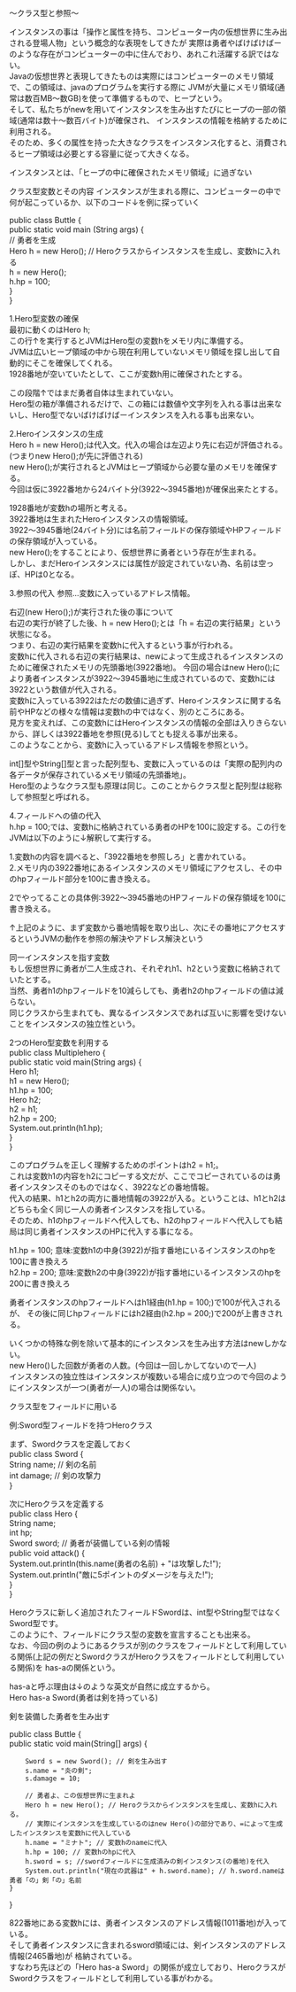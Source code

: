 〜クラス型と参照〜

インスタンスの事は「操作と属性を持ち、コンピューター内の仮想世界に生み出される登場人物」という概念的な表現をしてきたが
実際は勇者やばけばけばーのような存在がコンピューターの中に住んでおり、あれこれ活躍する訳ではない。<br>
Javaの仮想世界と表現してきたものは実際にはコンピューターのメモリ領域で、この領域は、javaのプログラムを実行する際に
JVMが大量にメモリ領域(通常は数百MB〜数GB)を使って準備するもので、ヒープという。<br>
そして、私たちがnewを用いてインスタンスを生み出すたびにヒープの一部の領域(通常は数十〜数百バイト)が確保され、
インスタンスの情報を格納するために利用される。<br>
そのため、多くの属性を持った大きなクラスをインスタンス化すると、消費されるヒープ領域は必要とする容量に従って大きくなる。<br>

インスタンスとは、「ヒープの中に確保されたメモリ領域」に過ぎない<br>

クラス型変数とその内容
インスタンスが生まれる際に、コンピューターの中で何が起こっているか、以下のコード↓を例に探っていく<br>

public class Buttle {<br>
  public static void main (String args) {<br>
  // 勇者を生成<br>
    Hero h = new Hero(); // Heroクラスからインスタンスを生成し、変数hに入れる<br>
    h = new Hero();<br>
    h.hp = 100;<br>
  }<br>
}<br>

1.Hero型変数の確保<br>
最初に動くのはHero h;<br>
この行↑を実行するとJVMはHero型の変数hをメモリ内に準備する。<br>
JVMは広いヒープ領域の中から現在利用していないメモリ領域を探し出して自動的にそこを確保してくれる。<br>
1928番地が空いていたとして、ここが変数h用に確保されたとする。<br>

この段階↑ではまだ勇者自体は生まれていない。<br>
Hero型の箱が準備されるだけで、この箱には数値や文字列を入れる事は出来ないし、Hero型でないばけばけばーインスタンスを入れる事も出来ない。<br>

2.Heroインスタンスの生成<br>
Hero h = new Hero();は代入文。代入の場合は左辺より先に右辺が評価される。<br>
(つまりnew Hero();が先に評価される)<br>
new Hero();が実行されるとJVMはヒープ領域から必要な量のメモリを確保する。<br>
今回は仮に3922番地から24バイト分(3922〜3945番地)が確保出来たとする。<br>

1928番地が変数hの場所と考える。<br>
3922番地は生まれたHeroインスタンスの情報領域。<br>
3922〜3945番地(24バイト分)には名前フィールドの保存領域やHPフィールドの保存領域が入っている。<br>
new Hero();をすることにより、仮想世界に勇者という存在が生まれる。<br>
しかし、まだHeroインスタンスには属性が設定されていない為、名前は空っぽ、HPは0となる。<br>

3.参照の代入
参照…変数に入っているアドレス情報。<br>

右辺(new Hero();)が実行された後の事について<br>
右辺の実行が終了した後、h = new Hero();とは「h = 右辺の実行結果」という状態になる。<br>
つまり、右辺の実行結果を変数hに代入するという事が行われる。<br>
変数hに代入される右辺の実行結果は、newによって生成されるインスタンスのために確保されたメモリの先頭番地(3922番地)。
今回の場合はnew Hero();により勇者インスタンスが3922〜3945番地に生成されているので、変数hには3922という数値が代入される。<br>
変数hに入っている3922はただの数値に過ぎず、Heroインスタンスに関する名前やHPなどの様々な情報は変数hの中ではなく、別のところにある。<br>
見方を変えれば、この変数hにはHeroインスタンスの情報の全部は入りきらないから、詳しくは3922番地を参照(見る)してとも捉える事が出来る。<br>
このようなことから、変数hに入っているアドレス情報を参照という。<br>

int[]型やString[]型と言った配列型も、変数に入っているのは「実際の配列内の各データが保存されているメモリ領域の先頭番地」。<br>
Hero型のようなクラス型も原理は同じ。このことからクラス型と配列型は総称して参照型と呼ばれる。<br>

4.フィールドへの値の代入<br>
h.hp = 100;では、変数hに格納されている勇者のHPを100に設定する。この行をJVMは以下のように↓解釈して実行する。<br>

1.変数hの内容を調べると、「3922番地を参照しろ」と書かれている。<br>
2.メモリ内の3922番地にあるインスタンスのメモリ領域にアクセスし、その中のhpフィールド部分を100に書き換える。<br>

2でやってることの具体例:3922〜3945番地のHPフィールドの保存領域を100に書き換える。<br>

↑上記のように、まず変数から番地情報を取り出し、次にその番地にアクセスするというJVMの動作を参照の解決やアドレス解決という<br>

同一インスタンスを指す変数<br>
もし仮想世界に勇者が二人生成され、それぞれh1、h2という変数に格納されていたとする。<br>
当然、勇者h1のhpフィールドを10減らしても、勇者h2のhpフィールドの値は減らない。<br>
同じクラスから生まれても、異なるインスタンスであれば互いに影響を受けないことをインスタンスの独立性という。<br>

2つのHero型変数を利用する<br>
public class Multiplehero {<br>
  public static void main(String args) {<br>
    Hero h1;<br>
    h1 = new Hero();<br>
    h1.hp = 100;<br>
    Hero h2;<br>
    h2 = h1;<br>
    h2.hp = 200;<br>
    System.out.println(h1.hp);<br>
  }<br>
}<br>

このプログラムを正しく理解するためのポイントはh2 = h1;。<br>
これは変数h1の内容をh2にコピーする文だが、ここでコピーされているのは勇者インスタンスそのものではなく、3922などの番地情報。<br>
代入の結果、h1とh2の両方に番地情報の3922が入る。ということは、h1とh2はどちらも全く同じ一人の勇者インスタンスを指している。<br>
そのため、h1のhpフィールドへ代入しても、h2のhpフィールドへ代入しても結局は同じ勇者インスタンスのHPに代入する事になる。<br>

h1.hp = 100; 意味:変数h1の中身(3922)が指す番地にいるインスタンスのhpを100に書き換えろ<br>
h2.hp = 200; 意味:変数h2の中身(3922)が指す番地にいるインスタンスのhpを200に書き換えろ<br>

勇者インスタンスのhpフィールドへはh1経由(h1.hp = 100;)で100が代入されるが、
その後に同じhpフィールドにはh2経由(h2.hp = 200;)で200が上書きされる。<br>

いくつかの特殊な例を除いて基本的にインスタンスを生み出す方法はnewしかない。<br>
new Hero()した回数が勇者の人数。(今回は一回しかしてないので一人)<br>
インスタンスの独立性はインスタンスが複数いる場合に成り立つので今回のようにインスタンスが一つ(勇者が一人)の場合は関係ない。<br>

クラス型をフィールドに用いる<br>

例:Sword型フィールドを持つHeroクラス<br>

まず、Swordクラスを定義しておく<br>
public class Sword {<br>
  String name; // 剣の名前<br>
  int damage; // 剣の攻撃力<br>
}<br>

次にHeroクラスを定義する<br>
public class Hero {<br>
  String name;<br>
  int hp;<br>
  Sword sword; // 勇者が装備している剣の情報<br>
  public void attack() {<br>
    System.out.println(this.name(勇者の名前) + "は攻撃した!");<br>
    System.out.println("敵に5ポイントのダメージを与えた!");<br>
  }<br>
}<br>

Heroクラスに新しく追加されたフィールドSwordは、int型やString型ではなくSword型です。<br>
このように↑、フィールドにクラス型の変数を宣言することも出来る。<br>
なお、今回の例のようにあるクラスが別のクラスをフィールドとして利用している関係(上記の例だとSwordクラスがHeroクラスをフィールドとして利用している関係)を
has-aの関係という。<br>

has-aと呼ぶ理由は↓のような英文が自然に成立するから。<br>
Hero has-a Sword(勇者は剣を持っている)<br>

剣を装備した勇者を生み出す<br>

public class Buttle {<br>
	public static void main(String[] args) {
		
		Sword s = new Sword(); // 剣を生み出す
	    s.name = "炎の剣";
	    s.damage = 10;
	    
		// 勇者よ、この仮想世界に生まれよ
		Hero h = new Hero(); // Heroクラスからインスタンスを生成し、変数hに入れる。
		// 実際にインスタンスを生成しているのはnew Hero()の部分であり、=によって生成したインスタンスを変数hに代入している
		h.name = "ミナト"; // 変数hのnameに代入
	    h.hp = 100; // 変数hのhpに代入
	    h.sword = s; //swordフィールドに生成済みの剣インスタンス(の番地)を代入
	    System.out.println("現在の武器は" + h.sword.name); // h.sword.nameは勇者「の」剣「の」名前
	}
}<br>

822番地にある変数hには、勇者インスタンスのアドレス情報(1011番地)が入っている。<br>
そして勇者インスタンスに含まれるsword領域には、剣インスタンスのアドレス情報(2465番地)が
格納されている。<br>
すなわち先ほどの「Hero has-a Sword」の関係が成立しており、HeroクラスがSwordクラスをフィールドとして利用している事がわかる。<br>



